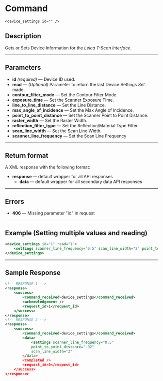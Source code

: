 # Command

    <device_settings id="" />

## Description

Gets or Sets Device Information for the _Leica T-Scan Interface_.

***

## Parameters
- **id** _(required)_ — Device ID used.
- **read** — _(Optional)_ Parameter to return the last Device Settings _Set_ made.
- **contour_filter_mode**  — Set the Contour Filter Mode.
- **exposure_time**  — Set the Scanner Exposure Time.
- **line_to_line_distance**  — Set the Line Distance.
- **max_angle_of_incidence**  — Set the Max Angle of Incidence.
- **point_to_point_distance**  — Set the Scanner Point to Point Distance.
- **raster_width**  — Set the Raster Width.
- **reflection_filter_type**  — Set the Reflection/Material Type Filter.
- **scan_line_width**  — Set the Scan Line Width.
- **scanner_line_frequency**  — Set the Scan Line Frequency

***

## Return format
A XML response with the following format:

- **response** — default wrapper for all API responses
    - **data** — default wrapper for all secondary data API responses
	
***

## Errors
- **406** — Missing parameter "id" in request
 
***

## Example (Setting multiple values and reading)
```xml
<device_settings id="1" read="1">
    <settings scanner_line_frequency="0.5" scan_line_width="2" point_to_point_distance=".02" />
</device_settings>
```
***

## Sample Response
```xml
<!-- RESPONSE 1 -->
<response>
    <success>
        <command_received>device_settings</command_received>
        <acknowledgement />
        <request_id>1</request_id>
    </success>
</response>
<!-- RESPONSE 2 -->
<response>
    <success>
        <command_received>device_settings</command_received>
        <data>
            <settings scanner_line_frequency="0.5" 
            point_to_point_distance=".02" 
            scan_line_width="2" 
        </data>
        <completed />
        <request_id>0</request_id>
    </success>
</response>
```
